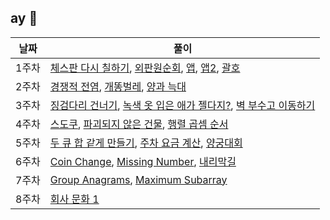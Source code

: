 ## ay 🌼 

| 날짜  | 풀이                                                         |
| ----- | ------------------------------------------------------------ |
| 1주차 | [체스판 다시 칠하기](1주차/체스판다시칠하기.java), [외판원순회](1주차/외판원순회.java), [앱](1주차/앱.java), [앱2](1주차/앱2.java), [괄호](1주차/괄호.java) |
| 2주차 | [경쟁적 전염](2주차/경쟁적전염.java), [개똥벌레](2주차/개똥벌레.java), [양과 늑대](2주차/양과늑대.java) |
| 3주차 | [징검다리 건너기](3주차/징검다리건너기.java), [녹색 옷 입은 애가 젤다지?](3주차/녹색옷입은애가젤다지.java), [벽 부수고 이동하기](3주차/벽부수고이동하기.java) |
| 4주차 | [스도쿠](4주차/스도쿠.java), [파괴되지 않은 건물](4주차/파괴되지않은건물.java), [행렬 곱셈 순서](행렬곱셈순서.java) |
| 5주차 | [두 큐 합 같게 만들기](두큐합같게만들기.java), [주차 요금 계산](5주차/주차요금계산.java), [양궁대회](5주차/양궁대회.java) |
| 6주차 | [Coin Change](6주차/CoinChange.java), [Missing Number](6주차/MissingNumber.java), [내리막길](6주차/내리막길.java) |
| 7주차 | [Group Anagrams](7주차/GroupAnagrams.java), [Maximum Subarray](7주차/MaximumSubarray.java) |
| 8주차 | [회사 문화 1](회사문화1.java)                                |